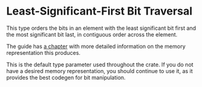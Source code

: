 # Least-Significant-First Bit Traversal

This type orders the bits in an element with the least significant bit first and
the most significant bit last, in contiguous order across the element.

The guide has [a chapter][0] with more detailed information on the memory
representation this produces.

This is the default type parameter used throughout the crate. If you do not have
a desired memory representation, you should continue to use it, as it provides
the best codegen for bit manipulation.

[0]: https://ferrilab.github.io/bitvec/memory-representation
